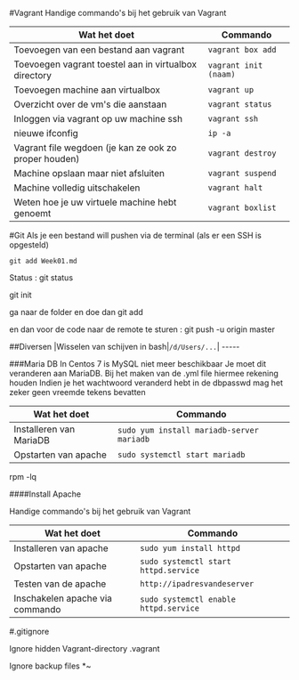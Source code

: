 #Vagrant
Handige commando's bij het gebruik van Vagrant
 
 Wat het doet| Commando
 ----------| -------------------
 Toevoegen van een bestand aan vagrant| ```vagrant box add```
 Toevoegen vagrant toestel aan in virtualbox directory| ```vagrant init (naam)```
 Toevoegen machine aan virtualbox | ```vagrant up```
 Overzicht over de vm's die aanstaan | ```vagrant status```
 Inloggen via vagrant op uw machine ssh | ```vagrant ssh```
 nieuwe ifconfig | ```ip -a```
 Vagrant file wegdoen (je kan ze ook zo proper houden) | ```vagrant destroy```
 Machine opslaan maar niet afsluiten |```vagrant suspend```
 Machine volledig uitschakelen | ```vagrant halt```
 Weten hoe je uw virtuele machine hebt genoemt |  ```vagrant boxlist```

#Git
Als je een bestand will pushen via de terminal (als er een SSH is opgesteld)

```git add Week01.md```

Status : git status

git init

ga naar de folder en doe dan git add

en dan voor de code naar de remote te sturen : git push -u origin master

##Diversen
 <Opgelet : Bij het installeren zijn we erop gebotst dat je echt in de folder moet zitten om succes te hebben. Screenshot hiervan zal nog worden toegevoegd>
 |Wisselen van schijven in bash|``` /d/Users/... ```| -----
 
###Maria DB
In Centos 7 is MySQL niet meer beschikbaar
Je moet dit veranderen aan MariaDB.
Bij het maken van de .yml file hiermee rekening houden
Indien je het wachtwoord veranderd hebt in de dbpasswd mag het zeker geen vreemde tekens bevatten

 Wat het doet| Commando
 ----------| -------------------
 Installeren van MariaDB| ```sudo yum install mariadb-server mariadb```
 Opstarten van apache | ```sudo systemctl start mariadb```

rpm -lq

####Install Apache

Handige commando's bij het gebruik van Vagrant
 
 Wat het doet| Commando
 ----------| -------------------
 Installeren van apache| ```sudo yum install httpd```
 Opstarten van apache | ```sudo systemctl start httpd.service```
 Testen van de apache | ```http://ipadresvandeserver```
 Inschakelen apache via commando | ```sudo systemctl enable httpd.service```

#.gitignore

Ignore hidden Vagrant-directory
.vagrant

Ignore backup files
*~


